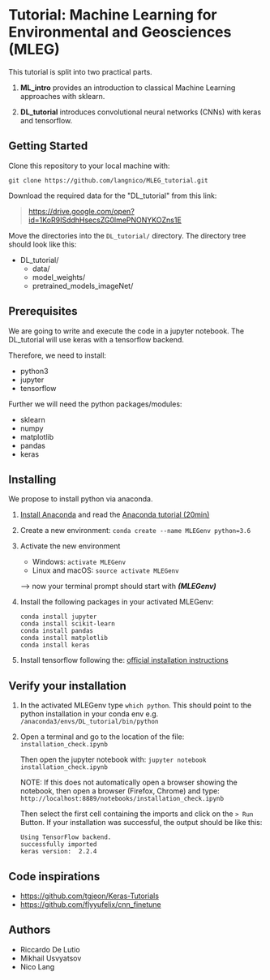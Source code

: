 # Tutorial: Machine Learning for Environmental and Geosciences (MLEG)

This tutorial is split into two practical parts. 

1) **ML_intro** provides an introduction to classical Machine Learning approaches with sklearn.
 
2) **DL_tutorial** introduces convolutional neural networks (CNNs) with keras and tensorflow.

## Getting Started

Clone this repository to your local machine with:

```
git clone https://github.com/langnico/MLEG_tutorial.git
```

Download the required data for the "DL_tutorial" from this link:

> https://drive.google.com/open?id=1KoR9ISddhHsecsZG0lmePNONYKOZns1E

Move the directories into the `DL_tutorial/` directory. The directory tree should look like this:

* DL_tutorial/
	* data/
	* model_weights/
	* pretrained_models_imageNet/


## Prerequisites

We are going to write and execute the code in a jupyter notebook. The DL_tutorial will use keras with a tensorflow backend. 

Therefore, we need to install:

* python3
* jupyter
* tensorflow

Further we will need the python packages/modules:

* sklearn
* numpy
* matplotlib
* pandas
* keras


## Installing
We propose to install python via anaconda.
1) [Install Anaconda](https://docs.anaconda.com/anaconda/install/) and read the [Anaconda tutorial (20min)](https://conda.io/docs/user-guide/getting-started.html)

2) Create a new environment: ```conda create --name MLEGenv python=3.6```
3) Activate the new environment
    * Windows: ```activate MLEGenv```
    * Linux and macOS: ```source activate MLEGenv```
    
    --> now your terminal prompt should start with ***(MLEGenv)*** 
4) Install the following packages in your activated MLEGenv:
    
    ```
    conda install jupyter
    conda install scikit-learn
    conda install pandas
    conda install matplotlib
    conda install keras
    ```
    
5) Install tensorflow following the:
[official installation instructions](https://www.tensorflow.org/install/)


## Verify your installation
1. In the activated MLEGenv type ```which python```. This should point to the python installation in your conda env e.g. ```/anaconda3/envs/DL_tutorial/bin/python```

2. Open a terminal and go to the location of the file: `installation_check.ipynb`

    Then open the jupyter notebook with: ```jupyter notebook installation_check.ipynb```

    NOTE: If this does not automatically open a browser showing the notebook, then open a browser (Firefox, Chrome) and type: `http://localhost:8889/notebooks/installation_check.ipynb`
    
    Then select the first cell containing the imports and click on the `> Run` Button.
    If your installation was successful, the output should be like this:
    
    ```
    Using TensorFlow backend.
    successfully imported
    keras version:  2.2.4
    ```

## Code inspirations

* https://github.com/tgjeon/Keras-Tutorials
* https://github.com/flyyufelix/cnn_finetune

## Authors
* Riccardo De Lutio
* Mikhail Usvyatsov
* Nico Lang 







